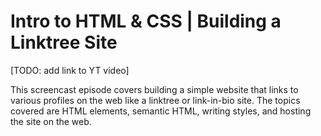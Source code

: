 # Intro to HTML & CSS | Building a Linktree Site

[TODO: add link to YT video]

This screencast episode covers building a simple website that links to various
profiles on the web like a linktree or link-in-bio site. The topics covered are
HTML elements, semantic HTML, writing styles, and hosting the site on the web.
